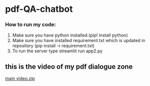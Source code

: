 # pdf-QA-chatbot
### How to run my code:
1) Make sure you have python installed.(pip! install python)
2) Make sure you have installed requirement.txt which is updated in repository (pip install -r requirement.txt)
3) To run the server type streamlit run app2.py


## this is the video of my pdf dialogue zone 
[main video.zip](https://github.com/user-attachments/files/16331574/main.video.zip)
